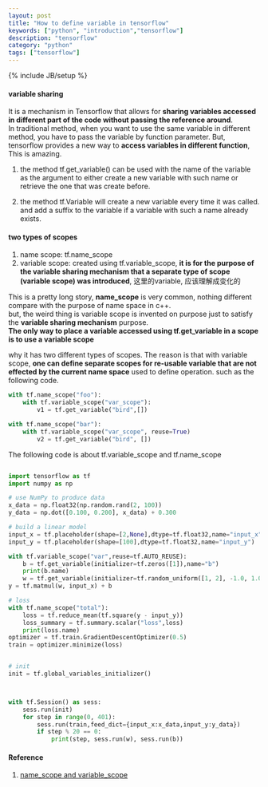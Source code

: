 ```yaml
---
layout: post
title: "How to define variable in tensorflow"
keywords: ["python", "introduction","tensorflow"]
description: "tensorflow"
category: "python"
tags: ["tensorflow"]
---
```

{% include JB/setup %}

#### variable sharing

It is a mechanism in Tensorflow that allows for **sharing variables accessed in different part of the code
without passing the reference around**. <br />
In traditional method, when you want to use the same variable in different method, you have to pass the variable by function parameter.
But, tensorflow provides a new way to **access variables in different function**, This is amazing.  

1. the method tf.get\_variable() can be used with the name of the variable as the argument to either create a 
new variable with such name or retrieve the one that was create before.

2. the method tf.Variable will create a new variable every time it was called. and add a suffix to the variable if a variable with such a name 
already exists.

#### two types of scopes

1. name scope: tf.name\_scope
2. variable scope: created using tf.variable\_scope, **it is for the purpose of the variable sharing mechanism 
that a separate type of scope (variable scope) was introduced**, 这里的variable, 应该理解成变化的 

This is a pretty long story, **name\_scope** is very common, nothing different compare with the purpose of name space in c++. <br />
but, the weird thing is variable scope is invented on purpose just to satisfy the **variable sharing mechanism** purpose. <br />
**The only way to place a variable accessed using tf.get\_variable in a scope is to use a variable scope**


why it has two different types of scopes. The reason is that with variable scope, **one can define separate scopes for re-usable variable
that are not effected by the current name space** used to define operation. such as the following code.

```python
with tf.name_scope("foo"):
    with tf.variable_scope("var_scope"):
        v1 = tf.get_variable("bird",[])

with tf.name_scope("bar"):
    with tf.variable_scope("var_scope", reuse=True)
        v2 = tf.get_variable("bird", [])
```


The following code is about tf.variable\_scope and tf.name\_scope
```python

import tensorflow as tf
import numpy as np

# use NumPy to produce data
x_data = np.float32(np.random.rand(2, 100))
y_data = np.dot([0.100, 0.200], x_data) + 0.300

# build a linear model
input_x = tf.placeholder(shape=[2,None],dtype=tf.float32,name="input_x")
input_y = tf.placeholder(shape=[100],dtype=tf.float32,name="input_y")

with tf.variable_scope("var",reuse=tf.AUTO_REUSE):
    b = tf.get_variable(initializer=tf.zeros([1]),name="b")
    print(b.name)
    w = tf.get_variable(initializer=tf.random_uniform([1, 2], -1.0, 1.0),name="w")
y = tf.matmul(w, input_x) + b

# loss
with tf.name_scope("total"):
    loss = tf.reduce_mean(tf.square(y - input_y))
    loss_summary = tf.summary.scalar("loss",loss)
    print(loss.name)
optimizer = tf.train.GradientDescentOptimizer(0.5)
train = optimizer.minimize(loss)


# init
init = tf.global_variables_initializer()



with tf.Session() as sess:
    sess.run(init)
    for step in range(0, 401):
        sess.run(train,feed_dict={input_x:x_data,input_y:y_data})
        if step % 20 == 0:
            print(step, sess.run(w), sess.run(b))

```





#### Reference
1. [name\_scope and variable\_scope](https://stackoverflow.com/questions/35919020/whats-the-difference-of-name-scope-and-a-variable-scope-in-tensorflow)




